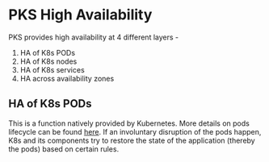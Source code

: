 
# PKS High Availability

PKS provides high availability at 4 different layers -

 1. HA of K8s PODs
 2. HA of K8s nodes
 3. HA of K8s services
 4. HA across availability zones

## HA of K8s PODs

This is a function natively provided by Kubernetes. More details on pods lifecycle can be found [here](https://kubernetes.io/docs/concepts/workloads/pods/pod-lifecycle/). If an involuntary disruption of the pods happen, K8s and its components try to restore the state of the application (thereby the pods) based on certain rules. 

<!--stackedit_data:
eyJoaXN0b3J5IjpbLTEzOTE4MTA0NTAsLTE1NTgyNzEwOTcsLT
E2MjU4ODAxOTYsNzMwOTk4MTE2XX0=
-->